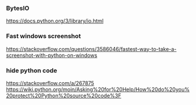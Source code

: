 ### BytesIO
https://docs.python.org/3/library/io.html

### Fast windows screenshot
https://stackoverflow.com/questions/3586046/fastest-way-to-take-a-screenshot-with-python-on-windows

### hide python code
https://stackoverflow.com/a/267875
https://wiki.python.org/moin/Asking%20for%20Help/How%20do%20you%20protect%20Python%20source%20code%3F


